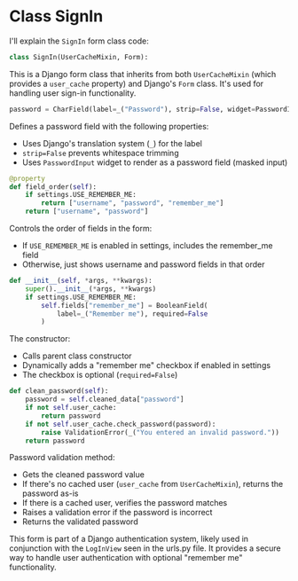 # Class SignIn

I'll explain the `SignIn` form class code:

```python
class SignIn(UserCacheMixin, Form):
```

This is a Django form class that inherits from both `UserCacheMixin` (which provides a `user_cache` property) and Django's `Form` class. It's used for handling user sign-in functionality.

```python
password = CharField(label=_("Password"), strip=False, widget=PasswordInput)
```

Defines a password field with the following properties:
- Uses Django's translation system (`_`) for the label
- `strip=False` prevents whitespace trimming
- Uses `PasswordInput` widget to render as a password field (masked input)

```python
@property
def field_order(self):
    if settings.USE_REMEMBER_ME:
        return ["username", "password", "remember_me"]
    return ["username", "password"]
```

Controls the order of fields in the form:
- If `USE_REMEMBER_ME` is enabled in settings, includes the remember_me field
- Otherwise, just shows username and password fields in that order

```python
def __init__(self, *args, **kwargs):
    super().__init__(*args, **kwargs)
    if settings.USE_REMEMBER_ME:
        self.fields["remember_me"] = BooleanField(
            label=_("Remember me"), required=False
        )
```

The constructor:
- Calls parent class constructor
- Dynamically adds a "remember me" checkbox if enabled in settings
- The checkbox is optional (`required=False`)

```python
def clean_password(self):
    password = self.cleaned_data["password"]
    if not self.user_cache:
        return password
    if not self.user_cache.check_password(password):
        raise ValidationError(_("You entered an invalid password."))
    return password
```

Password validation method:
- Gets the cleaned password value
- If there's no cached user (`user_cache` from `UserCacheMixin`), returns the password as-is
- If there is a cached user, verifies the password matches
- Raises a validation error if the password is incorrect
- Returns the validated password

This form is part of a Django authentication system, likely used in conjunction with the `LogInView` seen in the urls.py file. It provides a secure way to handle user authentication with optional "remember me" functionality.